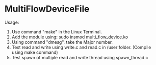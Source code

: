 # MultiFlowDeviceFile

Usage: 
1) Use command "make" in the Linux Terminal. 
2) Add the module using: sudo insmod multi_flow_device.ko
3) Using command "dmesg", take the Major number.
4) Test read and write using write.c and read.c in /user folder. (Compile using make command)
5) Test spawn of multiple read and write thread using spawn_thread.c 
